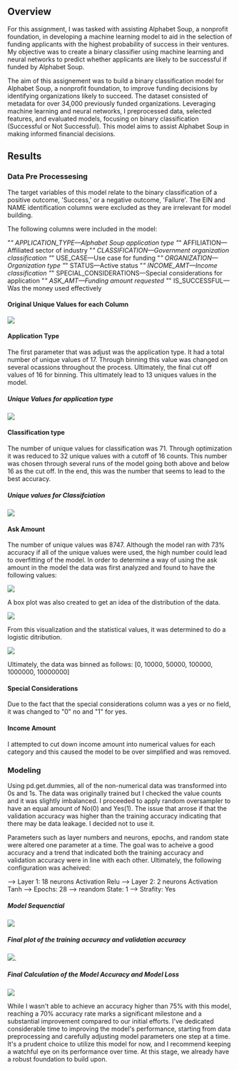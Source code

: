 ## Overview


For this assignment, I was tasked with assisting Alphabet Soup, a nonprofit foundation, in developing a machine learning model to aid in the selection of funding applicants with the highest probability of success in their ventures. My objective was to create a binary classifier using machine learning and neural networks to predict whether applicants are likely to be successful if funded by Alphabet Soup.

The aim of this assignement was to build a binary classification model for Alphabet Soup, a nonprofit foundation, to improve funding decisions by identifying organizations likely to succeed. The dataset consisted of metadata for over 34,000 previously funded organizations. Leveraging machine learning and neural networks, I preprocessed data, selected features, and evaluated models, focusing on binary classification (Successful or Not Successful).  This model aims to assist Alphabet Soup in making informed financial decisions.

## Results

### Data Pre Processesing 

The target variables of this model relate to the binary classification of a positive outcome, 'Success,' or a negative outcome, 'Failure'.  The EIN and NAME identification columns were excluded as they are irrelevant for model building.

The following columns were included in the model:

"*" APPLICATION_TYPE—Alphabet Soup application type
"*" AFFILIATION—Affiliated sector of industry
"*" CLASSIFICATION—Government organization classification
"*" USE_CASE—Use case for funding
"*" ORGANIZATION—Organization type
"*" STATUS—Active status
"*" INCOME_AMT—Income classification
"*" SPECIAL_CONSIDERATIONS—Special considerations for application
"*" ASK_AMT—Funding amount requested
"*" IS_SUCCESSFUL—Was the money used effectively

#### Original Unique Values for each Column 

![](https://github.com/TraceyGeneau/deep-learning-challenge/blob/main/images/unique%20values.png)


#### Application Type

The first parameter that was adjust was the application type.  It had a total number of unique values of 17.  Through binning this value was changed on several ocassions throughout the process.  Ultimately, the final cut off values of 16 for binning.  This ultimately lead to 13 uniques values in the model.

##### Unique Values for application type

![](https://github.com/TraceyGeneau/deep-learning-challenge/blob/main/images/application%20type.png)

#### Classification type

The number of unique values for classification was 71.  Through optimization it was reduced to 32 unique values with a cutoff of 16 counts. This number was chosen through several runs of the model going both above and below 16 as the cut off.  In the end, this was the number that seems to lead to the best accuracy. 

##### Unique values for Classifciation

![](https://github.com/TraceyGeneau/deep-learning-challenge/blob/main/images/Classification%20Unique%20Values.png)

#### Ask Amount

The number of unique values was 8747.  Although the model ran with 73% accuracy if all of the unique values were used, the high number could lead to overfitting of the model.  In order to determine a way of using the ask amount in the model the data was first analyzed and found to have the following values:

![](https://github.com/TraceyGeneau/deep-learning-challenge/blob/main/images/min%20max%20ask%20amount.png)

A box plot was also created to get an idea of the distribution of the data. 

![](https://github.com/TraceyGeneau/deep-learning-challenge/blob/main/images/Box%20Plot.png)

From this visualization and the statistical values, it was determined to do a logistic ditribution.  

![](https://github.com/TraceyGeneau/deep-learning-challenge/blob/main/images/Log%20Dristribution.png)

Ultimately, the data was binned as follows:  [0, 10000, 50000, 100000, 1000000, 10000000]

#### Special Considerations

Due to the fact that the special considerations column was a yes or no field, it was changed to "0" no and "1" for yes.

#### Income Amount

I attempted to cut down income amount into numerical values for each category and this caused the model to be over simplified and was removed.


### Modeling

Using pd.get.dummies, all of the non-numerical data was transformed into 0s and 1s.  The data was originally trained but I checked the value counts and it was slightly imbalanced.  I proceeded to apply random oversampler to have an equal amount of No(0) and Yes(1).  The issue that arrose if that the validation accuracy was higher than the training accuracy indicating that there may be data leakage.  I decided not to use it.  

Parameters such as layer numbers and neurons, epochs, and random state were altered one parameter at a time.  The goal was to acheive a good accuracy and a trend that indicated both the training accuracy and validation accuracy were in line with each other.  Ultimately, the following configuration was acheived:

--> Layer 1: 18 neurons Activation Relu
--> Layer 2: 2 neurons Activation Tanh
--> Epochs: 28
--> reandom State: 1
--> Strafity:  Yes

##### Model Sequenctial
![](https://github.com/TraceyGeneau/deep-learning-challenge/blob/main/images/Model%20Sequenial.png)


##### Final plot of the training accuracy and validation accuracy
![](https://github.com/TraceyGeneau/deep-learning-challenge/blob/main/images/70%20accuracy%20final.png). 

##### Final Calculation of the Model Accuracy and Model Loss
![](https://github.com/TraceyGeneau/deep-learning-challenge/blob/main/images/Final%20Config.png)
 
While I wasn't able to achieve an accuracy higher than 75% with this model, reaching a 70% accuracy rate marks a significant milestone and a substantial improvement compared to our initial efforts. I've dedicated considerable time to improving the model's performance, starting from data preprocessing and carefully adjusting model parameters one step at a time. It's a prudent choice to utilize this model for now, and I recommend keeping a watchful eye on its performance over time. At this stage, we already have a robust foundation to build upon.












